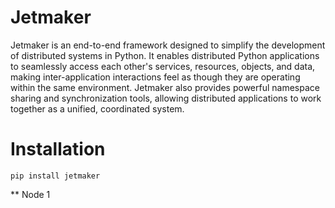 # Jetmaker
Jetmaker is an end-to-end framework designed to simplify the development of distributed systems in Python. It enables distributed Python applications to seamlessly access each other's services, resources, objects, and data, making inter-application interactions feel as though they are operating within the same environment. Jetmaker also provides powerful namespace sharing and synchronization tools, allowing distributed applications to work together as a unified, coordinated system.

# Installation
```pip install jetmaker```

** Node 1


